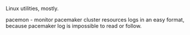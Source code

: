 Linux utilities, mostly.

pacemon - monitor pacemaker cluster resources logs in an easy format, because pacemaker log is impossible to read or follow.
